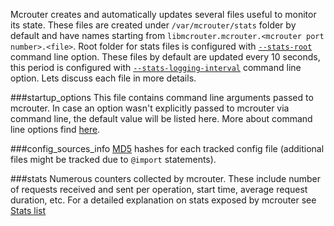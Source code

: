 Mcrouter creates and automatically updates several files useful to monitor its state. These files are created under `/var/mcrouter/stats` folder by default and have names starting from `libmcrouter.mcrouter.<mcrouter port number>.<file>`. Root folder for stats files is configured with [`--stats-root`](Command-line-options#--stats-root) command line option. These files by default are updated every 10 seconds, this period is configured with [`--stats-logging-interval`](Command-line-options#--stats-logging-interval) command line option.
Lets discuss each file in more details.

###startup_options
This file contains command line arguments passed to mcrouter. In case an option wasn't explicitly passed to mcrouter via command line, the default value will be listed here. More about command line options find [here](Command-line-options).

###config_sources_info
[MD5](http://en.wikipedia.org/wiki/MD5) hashes for each tracked config file (additional files might be tracked due to `@import` statements).

###stats
Numerous counters collected by mcrouter. These include number of requests received and sent per operation, start time, average request duration, etc. For a detailed explanation on stats exposed by mcrouter see [Stats list](Stats-list)